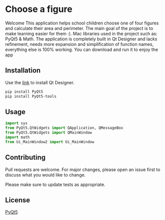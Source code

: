# Choose a figure 

Welcome This application helps school children choose one of four figures and calculate their area and perimeter. The main goal of the project is to make learning easier for them :). Mac libraries used in the project such as: PyQt5 & Math. The application is completely built in Qt Designer and lacks refinement, needs more expansion and simplification of function names, everything else is 100% working. You can download and run it to enjoy the app

## Installation

Use the [link](https://build-system.fman.io/qt-designer-download) to install Qt Designer.

```bash
pip install PyQt5
pip install PyQt5-tools
```

## Usage

```python
import sys
from PyQt5.QtWidgets import QApplication, QMessageBox
from PyQt5.QtWidgets import QMainWindow
import math
from Ui_MainWindow2 import Ui_MainWindow
```

## Contributing

Pull requests are welcome. For major changes, please open an issue first
to discuss what you would like to change.

Please make sure to update tests as appropriate.

## License

[PyQt5](https://www.riverbankcomputing.com/static/Docs/PyQt5/)
